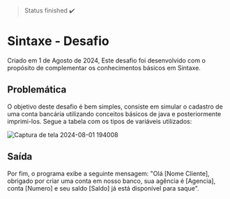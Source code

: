 > Status finished :heavy_check_mark:

# Sintaxe - Desafio

Criado em 1 de Agosto de 2024, Este desafio foi desenvolvido com o propósito de complementar os conhecimentos básicos em Sintaxe.

## Problemática

O objetivo deste desafio é bem simples, consiste em simular o cadastro de uma conta bancária utilizando conceitos básicos de java e posteriormente imprimi-los. Segue a tabela com os tipos de variáveis utilizados: 

![Captura de tela 2024-08-01 194008](https://github.com/user-attachments/assets/377036da-6a63-4afe-9096-f5df6d5540af)

## Saída

Por fim, o programa exibe a seguinte mensagem:
"Olá [Nome Cliente], obrigado por criar uma conta em nosso banco, sua agência é [Agencia], conta [Numero] e seu saldo [Saldo] já está disponível para saque".
